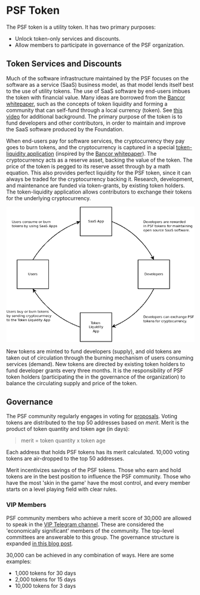 # PSF Token

The PSF token is a utility token. It has two primary purposes:

- Unlock token-only services and discounts.
- Allow members to participate in governance of the PSF organization.

## Token Services and Discounts

Much of the software infrastructure maintained by the PSF focuses on the software as a service (SaaS) business model, as that model lends itself best to the use of utility tokens. The use of SaaS software by end-users imbues the token with financial value. Many ideas are borrowed from the [Bancor whitepaper](https://github.com/Permissionless-Software-Foundation/token-liquidity/blob/master/docs/bancor-formulas/bancor-protocol-whitepaper.pdf), such as the concepts of token liquidity and forming a community that can self-fund through a local currency (token). See [this video](https://youtu.be/LcbHTF3zCdI) for additional background. The primary purpose of the token is to fund developers and other contributors, in order to maintain and improve the SaaS software produced by the Foundation.

When end-users pay for software services, the cryptocurrency they pay goes to burn tokens, and the cryptocurrency is captured in a special [token-liquidity application](https://github.com/Permissionless-Software-Foundation/token-liquidity) (inspired by the [Bancor whitepaper](https://github.com/Permissionless-Software-Foundation/token-liquidity/blob/master/docs/bancor-formulas/bancor-protocol-whitepaper.pdf)). The cryptocurrency acts as a reserve asset, backing the value of the token. The price of the token is pegged to its reserve asset through by a math equation. This also provides perfect liquidity for the PSF token, since it can always be traded for the cryptocurrency backing it. Research, development, and maintenance are funded via token-grants, by existing token holders. The token-liquidity application allows contributors to exchange their tokens for the underlying cryptocurrency.

![Circular Token Economy](./media/circular-economy.png)

New tokens are minted to fund developers (supply), and old tokens are taken out of circulation through the burning mechanism of users consuming services (demand). New tokens are directed by existing token holders to fund developer grants every three months. It is the responsibility of PSF token holders (participating the in the governance of the organization) to balance the circulating supply and price of the token.

## Governance

The PSF community regularly engages in voting for [proposals](https://psfoundation.cash/proposals). Voting tokens are distributed to the top 50 addresses based on _merit_. Merit is the product of token quantity and token age (in days):

> merit = token quantity x token age

Each address that holds PSF tokens has its merit calculated. 10,000 voting tokens are air-dropped to the top 50 addresses.

Merit incentivizes savings of the PSF tokens. Those who earn and hold tokens are in the best position to influence the PSF community. Those who have the most 'skin in the game' have the most control, and every member starts on a level playing field with clear rules.

### VIP Members

PSF community members who achieve a merit score of 30,000 are allowed to speak in the [VIP Telegram channel](https://t.me/psf_vip). These are considered the 'economically significant' members of the community. The top-level committees are answerable to this group. The governance structure is expanded [in this blog post](https://psfoundation.cash/blog/healthy-bitcoin).

30,000 can be achieved in any combination of ways. Here are some examples:

- 1,000 tokens for 30 days
- 2,000 tokens for 15 days
- 10,000 tokens for 3 days
